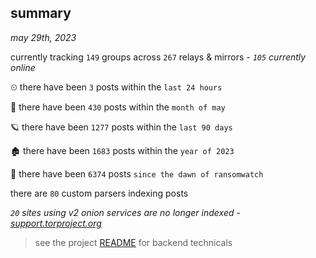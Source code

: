 
## summary
_may 29th, 2023_

currently tracking `149` groups across `267` relays & mirrors - _`105` currently online_

⏲ there have been `3` posts within the `last 24 hours`

🦈 there have been `430` posts within the `month of may`

🪐 there have been `1277` posts within the `last 90 days`

🏚 there have been `1683` posts within the `year of 2023`

🦕 there have been `6374` posts `since the dawn of ransomwatch`

there are `80` custom parsers indexing posts

_`20` sites using v2 onion services are no longer indexed - [support.torproject.org](https://support.torproject.org/onionservices/v2-deprecation/)_

> see the project [README](https://github.com/joshhighet/ransomwatch#ransomwatch--) for backend technicals
